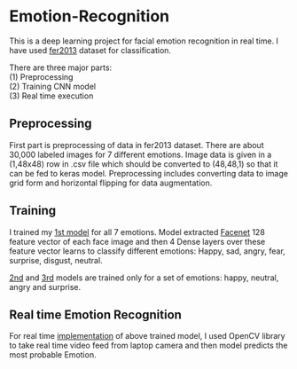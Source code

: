 # Emotion-Recognition
This is a deep learning project for facial emotion recognition in real time. I have used [fer2013](https://www.kaggle.com/c/challenges-in-representation-learning-facial-expression-recognition-challenge/data) dataset for classification.<p>
There are three major parts:</br>
  (1) Preprocessing</br>
  (2) Training CNN model</br>
  (3) Real time execution</br>
  
## Preprocessing
First part is preprocessing of data in fer2013 dataset. There are about 30,000 labeled images for 7 different emotions.
Image data is given in a (1,48x48) row in .csv file which should be converted to (48,48,1) so that it can be fed to keras model.
Preprocessing includes converting data to image grid form and horizontal flipping for data augmentation.

## Training
I trained my [1st model](https://github.com/Shreeyash-iitr/Emotion-Recognition/blob/master/trained%20models/1st_model.h5) for all 7 emotions. Model extracted [Facenet](https://arxiv.org/abs/1503.03832) 128 feature vector of each face image and then 4 Dense layers over these feature vector learns to classify different emotions: Happy, sad, angry, fear, surprise, disgust, neutral.<p>
  [2nd]() and [3rd]() models are trained only for a set of emotions: happy, neutral, angry and surprise.

  
  ## Real time Emotion Recognition
For real time [implementation](https://github.com/Shreeyash-iitr/Emotion-Recognition/blob/master/runtime.py) of above trained model, I used OpenCV library to take real time video feed from laptop camera and then model predicts the most probable Emotion.
